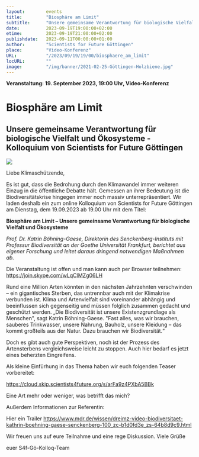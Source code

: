 ```yaml
---
layout:        events
title:         "Biosphäre am Limit"
subtitle:      "Unsere gemeinsame Verantwortung für biologische Vielfalt und Ökosysteme - Kolloquium von Scientists for Future Göttingen"
date:          2023-09-19T19:00:00+02:00
etime:         2023-09-19T21:00:00+02:00
publishdate:   2023-09-11T00:00:00+01:00
author:        "Scientists for Future Göttingen"
place:         "Video-Konferenz"
URL:           "/2023/09/19/19/00/biosphaere_am_limit"
locURL:        ""
image:         "/img/banner/2021-02-25-Göttingen-Holzbiene.jpg"
---
```


**Veranstaltung: 19. September 2023, 19:00 Uhr, Video-Konferenz**

Biosphäre am Limit
===========

Unsere gemeinsame Verantwortung für biologische Vielfalt und Ökosysteme - Kolloquium von Scientists for Future Göttingen
-----------

![](/img/event/2023-09-19-Biosphaere_am_Limit.png)

Liebe Klimaschützende,

Es ist gut, dass die Bedrohung durch den Klimawandel immer weiteren Einzug in die öffentliche Debatte hält. Gemessen an ihrer Bedeutung ist die Biodiversitätskrise hingegen immer noch massiv unterrepräsentiert.
Wir laden deshalb ein zum online Kolloquium von Scientists for Future Göttingen am Dienstag, dem 19.09.2023 ab 19.00 Uhr mit dem Titel:

**Biosphäre am Limit – Unsere gemeinsame Verantwortung für biologische Vielfalt und Ökosysteme**

*Prof. Dr. Katrin Böhning-Gaese, Direktorin des Senckenberg-Instituts mit Professur Biodiversität an der Goethe Universität Frankfurt, berichtet aus eigener Forschung und leitet daraus dringend notwendigen Maßnahmen ab.*

Die Veranstaltung ist offen und man kann auch per Browser teilnehmen: https://join.skype.com/wLqClMZg06LH


Rund eine Million Arten könnten in den nächsten Jahrzehnten verschwinden – ein gigantisches Sterben, das untrennbar auch mit der Klimakrise verbunden ist.
Klima und Artenvielfalt sind voreinander abhängig und beeinflussen sich gegenseitig und müssen folglich zusammen gedacht und geschützt werden.
„Die Biodiversität ist unsere Existenzgrundlage als Menschen", sagt Katrin Böhning-Gaese. "Fast alles, was wir brauchen, sauberes Trinkwasser, unsere Nahrung, Bauholz, unsere Kleidung – das kommt großteils aus der Natur. Dazu brauchen wir Biodiversität.“

Doch es gibt auch gute Perspektiven, noch ist der Prozess des Artensterbens vergleichsweise leicht zu stoppen. Auch hier bedarf es jetzt eines beherzten Eingreifens.

Als kleine Einfürhung in das Thema haben wir euch folgenden Teaser vorbereitet:

https://cloud.skip.scientists4future.org/s/arFa9z4PXbA5BBk

Eine Art mehr oder weniger, was betrifft das mich?

Außerdem Informationen zur Referentin:

Hier ein Trailer https://www.mdr.de/wissen/dreimz-video-biodiversitaet-kathrin-boehning-gaese-senckenberg-100_zc-b1d0fd3e_zs-64b8d9c9.html

 

Wir freuen uns auf eure Teilnahme und eine rege Diskussion.
Viele Grüße

euer S4f-Gö-Kolloq-Team

